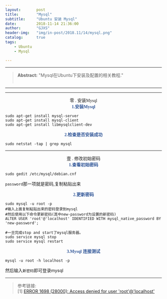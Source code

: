 ```yaml
---
layout:       post
title:        "Mysql"
subtitle:     "Ubuntu 安装 Mysql"
date:         2018-11-14 21:36:00
author:       "GJXS"
header-img:   "img/in-post/2018.11/14/mysql.png"
catalog:      true
tags:
    - Ubuntu
    - Mysql

---
```

*****
><strong>Abstract:</strong> "Mysql在Ubuntu下安装及配置的相关教程."<br>                                                                                                                                                                     <br /> 

----------
*************************
 <center> <font face="楷体">零 . 安装Mysql</font> </center>
 <strong style="max-width: 100%;color: rgb(47, 85, 151);box-sizing: border-box !important;word-wrap: break-word !important;"><center><font face="楷体"> 1.安装Mysql </font></center></strong>

<pre><code class="language-bash line-numbers">sudo apt-get install mysql-server
sudo apt-get install mysql-client
sudo apt-get install libmysqlclient-dev</code></pre>

 <strong style="max-width: 100%;color: rgb(47, 85, 151);box-sizing: border-box !important;word-wrap: break-word !important;"><center><font face="楷体"> 2.检查是否安装成功 </font></center></strong>

<pre><code class="language-bash">sudo netstat -tap | grep mysql</code></pre>

*************************
 <center> <font face="楷体">壹 . 修改初始密码</font> </center>
 <strong style="max-width: 100%;color: rgb(47, 85, 151);box-sizing: border-box !important;word-wrap: break-word !important;"><center><font face="楷体"> 1.查看初始密码 </font></center></strong>

<pre><code class="language-bash">sudo gedit /etc/mysql/debian.cnf</code></pre>

<code>password</code>那一项就是密码,复制粘贴出来<br>
 <strong style="max-width: 100%;color: rgb(47, 85, 151);box-sizing: border-box !important;word-wrap: break-word !important;"><center><font face="楷体"> 2.更新密码 </font></center></strong>

<pre><code class="language-bash">sudo mysql -u root -p
#输入上面复制粘贴出来的密码登录到mysql
#然后使用以下命令更新密码(其中new-password为设置的新密码)
ALTER USER 'root'@'localhost' IDENTIFIED WITH mysql_native_password BY 'new-password';

#一旦完成stop and start了mysql服务器。
sudo service mysql stop
sudo service mysql restart</code></pre>


 <strong style="max-width: 100%;color: rgb(47, 85, 151);box-sizing: border-box !important;word-wrap: break-word !important;"><center><font face="楷体"> 3.Mysql 连接测试 </font></center></strong>

<pre><code class="language-bash">mysql -u root -h localhost -p</code></pre>

然后输入<code>新密码</code>即可登录mysql<br>

*************************
>参考链接:<br>
>[1] [ERROR 1698 (28000): Access denied for user 'root'@'localhost'](https://stackoverflow.com/questions/39281594/error-1698-28000-access-denied-for-user-rootlocalhost)

